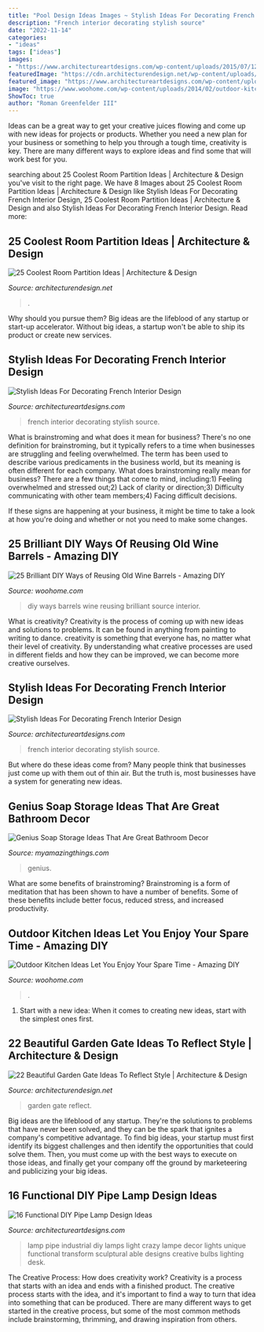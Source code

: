 ```yaml
---
title: "Pool Design Ideas Images ~ Stylish Ideas For Decorating French Interior Design"
description: "French interior decorating stylish source"
date: "2022-11-14"
categories:
- "ideas"
tags: ["ideas"]
images:
- "https://www.architectureartdesigns.com/wp-content/uploads/2015/07/1210.jpg"
featuredImage: "https://cdn.architecturendesign.net/wp-content/uploads/2014/08/garden-gate-4.jpg"
featured_image: "https://www.architectureartdesigns.com/wp-content/uploads/2017/01/4-50.jpg"
image: "https://www.woohome.com/wp-content/uploads/2014/02/outdoor-kitchen-15.jpg"
ShowToc: true
author: "Roman Greenfelder III"
---
```



Ideas can be a great way to get your creative juices flowing and come up with new ideas for projects or products. Whether you need a new plan for your business or something to help you through a tough time, creativity is key. There are many different ways to explore ideas and find some that will work best for you.

	

		
searching about 25 Coolest Room Partition Ideas | Architecture &amp; Design you've visit to the right page. We have 8 Images about 25 Coolest Room Partition Ideas | Architecture &amp; Design like Stylish Ideas For Decorating French Interior Design, 25 Coolest Room Partition Ideas | Architecture &amp; Design and also Stylish Ideas For Decorating French Interior Design. Read more:
		
    
## 25 Coolest Room Partition Ideas | Architecture &amp; Design

<img loading=lazy src="https://cdn.architecturendesign.net/wp-content/uploads/2014/08/753.jpg" onerror="this.onerror=null;this.src='https://tse1.mm.bing.net/th?id=OIP.vY66Fsip9dzeE_fMcrXXUQHaLK&amp;pid=15.1';" alt="25 Coolest Room Partition Ideas | Architecture &amp; Design">

_Source: architecturendesign.net_

>. 

	

Why should you pursue them?
Big ideas are the lifeblood of any startup or start-up accelerator. Without big ideas, a startup won't be able to ship its product or create new services.

    
## Stylish Ideas For Decorating French Interior Design

<img loading=lazy src="https://www.architectureartdesigns.com/wp-content/uploads/2017/01/4-50.jpg" onerror="this.onerror=null;this.src='https://tse2.mm.bing.net/th?id=OIP.V-qzSj0OMxF_zwdIkIHWzAHaLH&amp;pid=15.1';" alt="Stylish Ideas For Decorating French Interior Design">

_Source: architectureartdesigns.com_

>french interior decorating stylish source. 

	

What is brainstroming and what does it mean for business?
There's no one definition for brainstroming, but it typically refers to a time when businesses are struggling and feeling overwhelmed. The term has been used to describe various predicaments in the business world, but its meaning is often different for each company. 
What does brainstroming really mean for business? There are a few things that come to mind, including:1) Feeling overwhelmed and stressed out;2) Lack of clarity or direction;3) Difficulty communicating with other team members;4) Facing difficult decisions. 

If these signs are happening at your business, it might be time to take a look at how you're doing and whether or not you need to make some changes.

    
## 25 Brilliant DIY Ways Of Reusing Old Wine Barrels - Amazing DIY

<img loading=lazy src="https://www.woohome.com/wp-content/uploads/2013/12/DIY-Ways-To-Re-Use-Wine-Barrels-3.jpg" onerror="this.onerror=null;this.src='https://tse4.mm.bing.net/th?id=OIP.rkUhJfrErLTAYQrKdm0gmgHaLH&amp;pid=15.1';" alt="25 Brilliant DIY Ways of Reusing Old Wine Barrels - Amazing DIY">

_Source: woohome.com_

>diy ways barrels wine reusing brilliant source interior. 

	

What is creativity?
Creativity is the process of coming up with new ideas and solutions to problems. It can be found in anything from painting to writing to dance. creativity is something that everyone has, no matter what their level of creativity. By understanding what creative processes are used in different fields and how they can be improved, we can become more creative ourselves.

    
## Stylish Ideas For Decorating French Interior Design

<img loading=lazy src="https://www.architectureartdesigns.com/wp-content/uploads/2017/01/1-52.jpg" onerror="this.onerror=null;this.src='https://tse1.mm.bing.net/th?id=OIP.oePr2W-LJEa-T4i4VQ7WbwHaLH&amp;pid=15.1';" alt="Stylish Ideas For Decorating French Interior Design">

_Source: architectureartdesigns.com_

>french interior decorating stylish source. 

	

But where do these ideas come from? Many people think that businesses just come up with them out of thin air. But the truth is, most businesses have a system for generating new ideas.

    
## Genius Soap Storage Ideas That Are Great Bathroom Decor

<img loading=lazy src="https://myamazingthings.com/wp-content/uploads/2017/08/soap-storage-ideas-2.jpg" onerror="this.onerror=null;this.src='https://tse3.mm.bing.net/th?id=OIP.RDDyhPPz6T8RcvH3QWLNuAHaLG&amp;pid=15.1';" alt="Genius Soap Storage Ideas That Are Great Bathroom Decor">

_Source: myamazingthings.com_

>genius. 

	

What are some benefits of brainstroming?
Brainstroming is a form of meditation that has been shown to have a number of benefits. Some of these benefits include better focus, reduced stress, and increased productivity.

    
## Outdoor Kitchen Ideas Let You Enjoy Your Spare Time - Amazing DIY

<img loading=lazy src="https://www.woohome.com/wp-content/uploads/2014/02/outdoor-kitchen-15.jpg" onerror="this.onerror=null;this.src='https://tse3.mm.bing.net/th?id=OIP.aBX0IHzMpmdlZpbli8pgXgHaJ4&amp;pid=15.1';" alt="Outdoor Kitchen Ideas Let You Enjoy Your Spare Time - Amazing DIY">

_Source: woohome.com_

>. 

	

1. Start with a new idea: When it comes to creating new ideas, start with the simplest ones first.

    
## 22 Beautiful Garden Gate Ideas To Reflect Style | Architecture &amp; Design

<img loading=lazy src="https://cdn.architecturendesign.net/wp-content/uploads/2014/08/garden-gate-4.jpg" onerror="this.onerror=null;this.src='https://tse3.mm.bing.net/th?id=OIP.v8dIWN7tgf6sMQfllyHVpAHaKw&amp;pid=15.1';" alt="22 Beautiful Garden Gate Ideas To Reflect Style | Architecture &amp; Design">

_Source: architecturendesign.net_

>garden gate reflect. 

	

Big ideas are the lifeblood of any startup. They're the solutions to problems that have never been solved, and they can be the spark that ignites a company's competitive advantage. To find big ideas, your startup must first identify its biggest challenges and then identify the opportunities that could solve them. Then, you must come up with the best ways to execute on those ideas, and finally get your company off the ground by marketeering and publicizing your big ideas.

    
## 16 Functional DIY Pipe Lamp Design Ideas

<img loading=lazy src="https://www.architectureartdesigns.com/wp-content/uploads/2015/07/1210.jpg" onerror="this.onerror=null;this.src='https://tse2.mm.bing.net/th?id=OIP.Y9YP9q-V-UBS-kqSgxFaRQHaLX&amp;pid=15.1';" alt="16 Functional DIY Pipe Lamp Design Ideas">

_Source: architectureartdesigns.com_

>lamp pipe industrial diy lamps light crazy lampe decor lights unique functional transform sculptural able designs creative bulbs lighting desk. 

	

The Creative Process: How does creativity work?
Creativity is a process that starts with an idea and ends with a finished product. The creative process starts with the idea, and it's important to find a way to turn that idea into something that can be produced. There are many different ways to get started in the creative process, but some of the most common methods include brainstorming, thrimming, and drawing inspiration from others.

